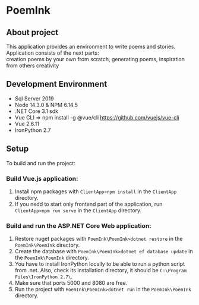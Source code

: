 # PoemInk

## About project
This application provides an environment to write poems and stories. Application consists of the next parts:  
creation poems by your own from scratch, generating poems, inspiration from others creativity 
## Development Environment
- Sql Server 2019
- Node 14.3.0 & NPM 6.14.5
- .NET Core 3.1 sdk
- Vue CLI => npm install -g @vue/cli https://github.com/vuejs/vue-cli
- Vue 2.6.11
- IronPython 2.7

## Setup
To build and run the project:

### Build Vue.js application:
1. Install npm packages with `ClientApp>npm install` in the `ClientApp` directory.
2. If you nedd to start only frontend part of the application, run `ClientApp>npm run serve` in the `ClientApp` directory.

### Build and run the ASP.NET Core Web application:
1. Restore nuget packages with `PoemInk\PoemInk>dotnet restore` in the `PoemInk\PoemInk` directory.
2. Create the database with `PoemInk\PoemInk>dotnet ef database update` in the `PoemInk\PoemInk` directory.
3. You have to install IronPython locally to be able to run a python script from .net. Also, check its installation directory, it should be `C:\Program Files\IronPython 2.7\`.
4. Make sure that ports 5000 and 8080 are free.
5. Run the project with `PoemInk\PoemInk>dotnet run` in the `PoemInk\PoemInk` directory.
